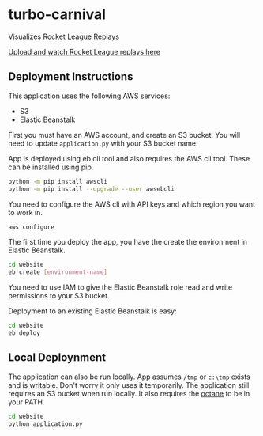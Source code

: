 # turbo-carnival
Visualizes [Rocket League](http://www.rocketleaguegame.com/) Replays

[Upload and watch Rocket League replays here](http://rocketleague.carlosrendon.me/)

## Deployment Instructions

This application uses the following AWS services:
- S3
- Elastic Beanstalk

First you must have an AWS account, and create an S3 bucket. You will
need to update `application.py` with your S3 bucket name.

App is deployed using eb cli tool and also requires the AWS cli
tool. These can be installed using pip.

```bash
python -m pip install awscli
python -m pip install --upgrade --user awsebcli
```

You need to configure the AWS cli with API keys and which region you
want to work in.

```bash
aws configure
```

The first time you deploy the app, you have the create the environment
in Elastic Beanstalk.

```bash
cd website
eb create [environment-name]
```

You need to use IAM to give the Elastic Beanstalk role read and write
permissions to your S3 bucket.

Deployment to an existing Elastic Beanstalk is easy:

```bash
cd website
eb deploy
```

## Local Deploynment

The application can also be run locally. App assumes `/tmp` or
`c:\tmp` exists and is writable. Don't worry it only uses it
temporarily. The application still requires an S3 bucket when run
locally. It also requires the
[octane](https://github.com/tfausak/octane/releases/latest) to be in
your PATH.

```bash
cd website
python application.py
```